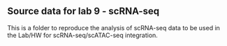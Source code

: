 ## Source data for lab 9 - scRNA-seq

This is a folder to reproduce the analysis of scRNA-seq data to be used in the Lab/HW for 
scRNA-seq/scATAC-seq integration.